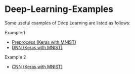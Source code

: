 # Deep-Learning-Examples
Some useful examples of Deep Learning are listed as follows:

Example 1
- [Preprocess (Keras with MNIST)](https://github.com/Mickey0521/Deep-Learning-Examples/blob/master/1st-Example/1_Keras_MNIST_Preprocess.ipynb)
- [DNN (Keras with MNIST)](https://github.com/Mickey0521/Deep-Learning-Examples/blob/master/1st-Example/2_Keras_MNIST_DNN.ipynb)

Example 2
- [CNN (Keras with MNIST)](https://github.com/Mickey0521/Deep-Learning-Examples/blob/master/2nd-Example/Keras_MNIST_CNN.ipynb)
